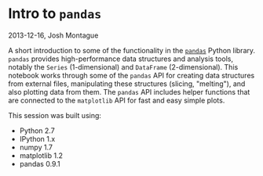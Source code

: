 # Intro to ``pandas``

2013-12-16, Josh Montague


A short introduction to some of the functionality in the [``pandas``](http://pandas.pydata.org/) Python library. ``pandas`` provides high-performance data structures and analysis tools, notably the ``Series`` (1-dimensional) and ``DataFrame`` (2-dimensional). This notebook works through some of the ``pandas`` API for creating data structures from external files, manipulating these structures (slicing, "melting"), and also plotting data from them. The ``pandas`` API includes helper functions that are connected to the ``matplotlib`` API for fast and easy simple plots. 


This session was built using: 

- Python 2.7 
- IPython 1.x
- numpy 1.7
- matplotlib 1.2
- pandas 0.9.1 


